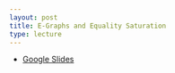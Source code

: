 ```yaml
---
layout: post
title: E-Graphs and Equality Saturation
type: lecture
---
```


- [Google Slides](https://docs.google.com/presentation/d/1Md3cysLHng-RMtR0yG3HS2EV7ONgcxpSDxzUsKPw1-I/edit?usp=sharing)